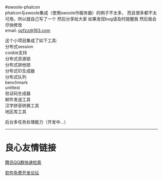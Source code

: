 #swoole-phalcon  
phalcon与swoole集成（使用swoole作服务器）的例子不太多， 而且很多都不太可用，所以就自己写了一个 然后分享给大家 如果发现bug请及时提醒我 然后我会尽快修改  
email: qzfzz@163.com

这个小项目集成了如下工具:  
分布式session  
cookie支持  
分布式资源锁  
分布式排他锁  
分布式ID生成器  
分布式队列  
benchmark  
unittest  
验证码生成器  
邮件发送工具  
汉字拼音转换工具  
地区库工具
 
后台多任务处理能力（开发中...）    
  
*******

 # 良心友情链接

[腾讯QQ群快速检索](http://u.720life.cn/s/8cf73f7c)

[软件免费开发论坛](http://u.720life.cn/s/bbb01dc0)
